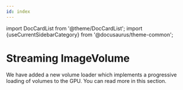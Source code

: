 ```yaml
---
id: index
---
```


import DocCardList from '@theme/DocCardList';
import {useCurrentSidebarCategory} from '@docusaurus/theme-common';

# Streaming ImageVolume

We have added a new volume loader which implements a progressive loading of volumes to the GPU. You can read
more in this section.

<DocCardList items={useCurrentSidebarCategory().items}/>
